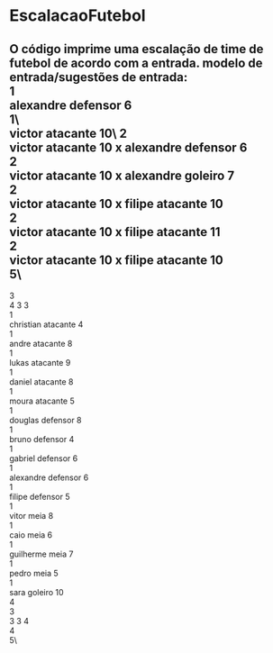 # EscalacaoFutebol
O código imprime uma escalação de time de futebol de acordo com a entrada.
modelo de entrada/sugestões de entrada:\
1\
alexandre defensor 6\
1\            
victor atacante 10\ 
2\
victor atacante 10 x alexandre defensor 6\
2\
victor atacante 10 x alexandre goleiro 7\
2\
victor atacante 10 x filipe atacante 10\
2\
victor atacante 10 x filipe atacante 11\
2\
victor atacante 10 x filipe atacante 10\
5\
----------------------------------------------------------------------------
3\
4 3 3\
1\
christian atacante 4\
1\
andre atacante 8\
1\
lukas atacante 9\
1\
daniel atacante 8\
1\
moura atacante 5\
1\
douglas defensor 8\
1\
bruno defensor 4\
1\
gabriel defensor 6\
1\
alexandre defensor 6\
1\
filipe defensor 5\
1\
vitor meia 8\
1\
caio meia 6\
1\
guilherme meia 7\
1\
pedro meia 5\
1\
sara goleiro 10\
4\
3\
3 3 4\
4\
5\
